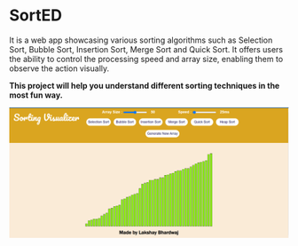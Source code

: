 # SortED
It is a web app showcasing various sorting algorithms such as Selection Sort, Bubble Sort, Insertion Sort, Merge Sort and Quick Sort.  It offers users the ability to control the processing speed and array size, enabling them to observe the action visually.

**This project will help you understand different sorting techniques in the most fun way.**

<img width="943" alt="image" src="https://github.com/lakshay-bh/SortED/blob/main/SortED/img/Screenshot%202023-11-01%20141227.png">

